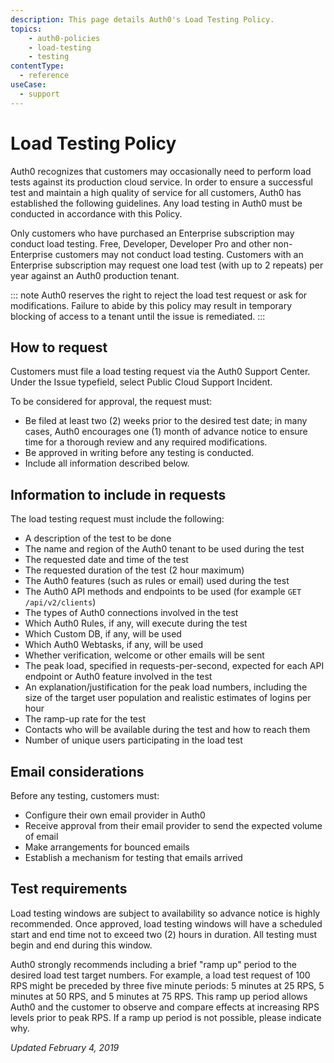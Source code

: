```yaml
---
description: This page details Auth0's Load Testing Policy.
topics:
    - auth0-policies
    - load-testing
    - testing
contentType:
  - reference
useCase:
  - support
---
```

# Load Testing Policy

Auth0 recognizes that customers may occasionally need to perform load tests against its production cloud service. In order to ensure a successful test and maintain a high quality of service for all customers, Auth0 has established the following guidelines. Any load testing in Auth0 must be conducted in accordance with this Policy.

Only customers who have purchased an Enterprise subscription may conduct load testing. Free, Developer, Developer Pro and other non-Enterprise customers may not conduct load testing. Customers with an Enterprise subscription may request one load test (with up to 2 repeats) per year against an Auth0 production tenant.

::: note
Auth0 reserves the right to reject the load test request or ask for modifications. Failure to abide by this policy may result in temporary blocking of access to a tenant until the issue is remediated.
:::

## How to request

Customers must file a load testing request via the Auth0 Support Center. Under the Issue typefield, select Public Cloud Support Incident.

To be considered for approval, the request must:

* Be filed at least two (2) weeks prior to the desired test date; in many cases, Auth0 encourages one (1) month of advance notice to ensure time for a thorough review and any required modifications.
* Be approved in writing before any testing is conducted.
* Include all information described below.

## Information to include in requests

The load testing request must include the following:

* A description of the test to be done
* The name and region of the Auth0 tenant to be used during the test
* The requested date and time of the test
* The requested duration of the test (2 hour maximum)
* The Auth0 features (such as rules or email) used during the test
* The Auth0 API methods and endpoints to be used (for example `GET /api/v2/clients`)
* The types of Auth0 connections involved in the test
* Which Auth0 Rules, if any, will execute during the test
* Which Custom DB, if any, will be used
* Which Auth0 Webtasks, if any, will be used
* Whether verification, welcome or other emails will be sent
* The peak load, specified in requests-per-second, expected for each API endpoint or Auth0 feature involved in the test
* An explanation/justification for the peak load numbers, including the size of the target user population and realistic estimates of logins per hour
* The ramp-up rate for the test
* Contacts who will be available during the test and how to reach them
* Number of unique users participating in the load test

## Email considerations

Before any testing, customers must:

* Configure their own email provider in Auth0
* Receive approval from their email provider to send the expected volume of email
* Make arrangements for bounced emails
* Establish a mechanism for testing that emails arrived

## Test requirements

Load testing windows are subject to availability so advance notice is highly recommended. Once approved, load testing windows will have a scheduled start and end time not to exceed two (2) hours in duration. All testing must begin and end during this window.

Auth0 strongly recommends including a brief "ramp up" period to the desired load test target numbers. For example, a load test request of 100 RPS might be preceded by three five minute periods: 5 minutes at 25 RPS, 5 minutes at 50 RPS, and 5 minutes at 75 RPS. This ramp up period allows Auth0 and the customer to observe and compare effects at increasing RPS levels prior to peak RPS. If a ramp up period is not possible, please indicate why.

_Updated February 4, 2019_